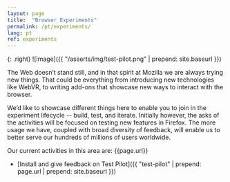 ```yaml
---
layout: page
title:  "Browser Experiments"
permalink: /pt/experiments/
lang: pt
ref: experiments
---
```


{: .right}
![image]({{ "/asserts/img/test-pilot.png" | prepend: site.baseurl }})

The Web doesn’t stand still, and in that spirit at Mozilla we are always trying new things. That could be everything from introducing new technologies like WebVR, to writing add-ons that showcase new ways to interact with the browser.

We’d like to showcase different things here to enable you to join in the experiment lifecycle -- build, test, and iterate. Initially however, the asks of the activities will be focused on testing new features in Firefox. The more usage we have, coupled with broad diversity of feedback, will enable us to better serve our hundreds of millions of users worldwide.

Our current activities in this area are: {{page.url}}

* [Install and give feedback on Test Pilot]({{ "test-pilot" | prepend: page.url | prepend: site.baseurl }})
